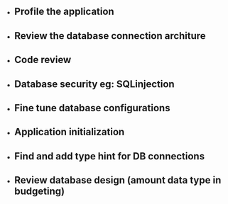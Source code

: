 - ## Profile the application

- ## Review the database connection architure

- ## Code review

- ## Database security eg: SQLinjection

- ## Fine tune database configurations

- ## Application initialization

- ## Find and add type hint for DB connections

- ## Review database design (amount data type in budgeting)